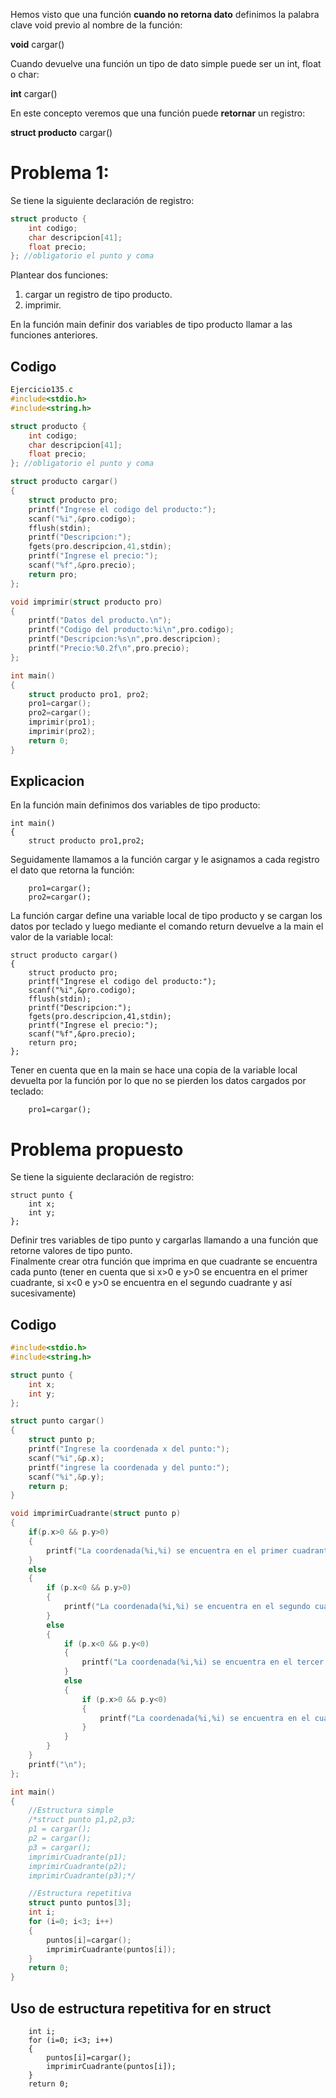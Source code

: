 Hemos visto que una función **cuando no retorna dato** definimos la palabra clave void previo al nombre de la función:

**void** cargar()

Cuando devuelve una función un tipo de dato simple puede ser un int, float o char:

**int** cargar()

En este concepto veremos que una función puede **retornar** un registro:

**struct producto** cargar()

# Problema 1:
Se tiene la siguiente declaración de registro:
```c
struct producto {
    int codigo;
    char descripcion[41];
    float precio;
}; //obligatorio el punto y coma
```
Plantear dos funciones:
1. cargar un registro de tipo producto.
2. imprimir.

En la función main definir dos variables de tipo producto llamar a las funciones anteriores.
## Codigo
```c
Ejercicio135.c
#include<stdio.h>
#include<string.h>

struct producto {
    int codigo;
    char descripcion[41];
    float precio;
}; //obligatorio el punto y coma

struct producto cargar()
{
    struct producto pro;
    printf("Ingrese el codigo del producto:");
    scanf("%i",&pro.codigo);
    fflush(stdin);
    printf("Descripcion:");
    fgets(pro.descripcion,41,stdin);
    printf("Ingrese el precio:");
    scanf("%f",&pro.precio);
    return pro;
};

void imprimir(struct producto pro)
{
    printf("Datos del producto.\n");
    printf("Codigo del producto:%i\n",pro.codigo);
    printf("Descripcion:%s\n",pro.descripcion);
    printf("Precio:%0.2f\n",pro.precio);
};

int main()
{
    struct producto pro1, pro2;
    pro1=cargar();
    pro2=cargar();
    imprimir(pro1);
    imprimir(pro2);
    return 0;
}
```
## Explicacion
En la función main definimos dos variables de tipo producto:

```
int main()
{
    struct producto pro1,pro2;
```

Seguidamente llamamos a la función cargar y le asignamos a cada registro el dato que retorna la función:

```
    pro1=cargar();
    pro2=cargar();
```

La función cargar define una variable local de tipo producto y se cargan los datos por teclado y luego mediante el comando return devuelve a la main el valor de la variable local:

```
struct producto cargar()
{
    struct producto pro;
    printf("Ingrese el codigo del producto:");
    scanf("%i",&pro.codigo);
    fflush(stdin);
    printf("Descripcion:");
    fgets(pro.descripcion,41,stdin);
    printf("Ingrese el precio:");
    scanf("%f",&pro.precio);
    return pro;
};
```

Tener en cuenta que en la main se hace una copia de la variable local devuelta por la función por lo que no se pierden los datos cargados por teclado:

```
    pro1=cargar();
```
# Problema propuesto
Se tiene la siguiente declaración de registro:

```
struct punto {
    int x;
    int y;
};
```

Definir tres variables de tipo punto y cargarlas llamando a una función que retorne valores de tipo punto.  
Finalmente crear otra función que imprima en que cuadrante se encuentra cada punto (tener en cuenta que si x>0 e y>0 se encuentra en el primer cuadrante, si x<0 e y>0 se encuentra en el segundo cuadrante y así sucesivamente)
## Codigo
```Ejercicio136.c
#include<stdio.h>
#include<string.h>

struct punto {
    int x;
    int y;
};

struct punto cargar()
{
    struct punto p;
    printf("Ingrese la coordenada x del punto:");
    scanf("%i",&p.x);
    printf("ingrese la coordenada y del punto:");
    scanf("%i",&p.y);
    return p;
}

void imprimirCuadrante(struct punto p)
{
    if(p.x>0 && p.y>0)
    {
        printf("La coordenada(%i,%i) se encuentra en el primer cuadrante",p.x,p.y);
    }
    else
    {
        if (p.x<0 && p.y>0)
        {
            printf("La coordenada(%i,%i) se encuentra en el segundo cuadrante",p.x,p.y);
        }
        else
        {
            if (p.x<0 && p.y<0)
            {
                printf("La coordenada(%i,%i) se encuentra en el tercer cuadrante",p.x,p.y);
            }
            else
            {
                if (p.x>0 && p.y<0)
                {
                    printf("La coordenada(%i,%i) se encuentra en el cuarto cuadrante",p.x,p.y);
                }
            }
        }
    }
    printf("\n");
};

int main()
{
    //Estructura simple
    /*struct punto p1,p2,p3;
    p1 = cargar();
    p2 = cargar();
    p3 = cargar();
    imprimirCuadrante(p1);
    imprimirCuadrante(p2);
    imprimirCuadrante(p3);*/

    //Estructura repetitiva
    struct punto puntos[3];
    int i;
    for (i=0; i<3; i++)
    {
        puntos[i]=cargar();
        imprimirCuadrante(puntos[i]);
    }
    return 0;
}
```
## Uso de estructura repetitiva for en struct
```    struct punto puntos[3];
    int i;
    for (i=0; i<3; i++)
    {
        puntos[i]=cargar();
        imprimirCuadrante(puntos[i]);
    }
    return 0;
```